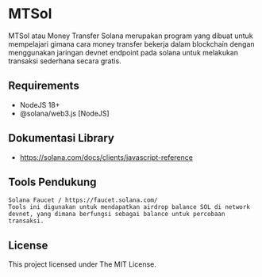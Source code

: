 # MTSol
MTSol atau Money Transfer Solana merupakan program yang dibuat untuk mempelajari gimana cara money transfer bekerja dalam blockchain dengan menggunakan jaringan devnet endpoint pada solana untuk melakukan transaksi sederhana secara gratis.

## Requirements
- NodeJS 18+
- @solana/web3.js [NodeJS]

## Dokumentasi Library
- https://solana.com/docs/clients/javascript-reference

## Tools Pendukung
```text
Solana Faucet / https://faucet.solana.com/
Tools ini digunakan untuk mendapatkan airdrop balance SOL di network devnet, yang dimana berfungsi sebagai balance untuk percobaan transaksi.
```

## License
This project licensed under The MIT License.